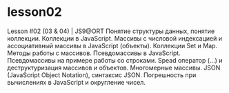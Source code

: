 # lesson02
Lesson #02 (03 &amp; 04) | JS9@ORT Понятие структуры данных, понятие коллекции. Коллекции в JavaScript. Массивы с числовой индексацией  и ассоциативный массивы в JavaScript (объекты). Коллекции Set и Map. Методы работы с массивов. Псевдомассивы в JavaScript. Псевдомассивы на примере работы со строками. Spead оператор (...) и деструктуризация массивов и объектов. Многомерные массивы. JSON (JavaScript Object Notation), синтаксис JSON. Погрешность при вычислениях в JavaScript и округление чисел.
